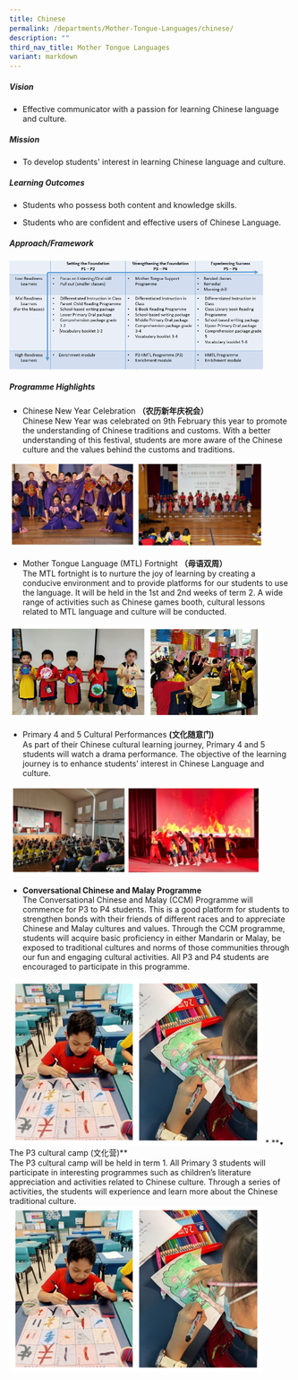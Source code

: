 ```yaml
---
title: Chinese
permalink: /departments/Mother-Tongue-Languages/chinese/
description: ""
third_nav_title: Mother Tongue Languages
variant: markdown
---
```

<!--### Chinese-->

##### Vision

* Effective communicator with a passion for learning Chinese language and culture.&nbsp;  
  

##### Mission

* To develop students' interest in learning Chinese language and culture.&nbsp;  
  

##### Learning Outcomes

*   Students who possess both content and knowledge skills.  
    
*   Students who are confident and effective users of Chinese Language.  
    

  

##### Approach/Framework

<img src="/images/chi1.png" style="width:90%">

##### Programme Highlights

*   Chinese New Year Celebration **（农历新年庆祝会）**  
    Chinese New Year was celebrated on 9th February this year to promote the understanding of Chinese traditions and customs. With a better understanding of this festival, students are more aware of the Chinese culture and the values behind the customs and traditions.
		
<img src="/images/chinese1.png" style="width:90%">		

*   Mother Tongue Language (MTL) Fortnight **（母语双周）**  
    The MTL fortnight is to nurture the joy of learning by creating a conducive environment and to provide platforms for our students to use the language. It will be held in the 1st and 2nd weeks of term 2. A wide range of activities such as Chinese games booth, cultural lessons related to MTL language and culture will be conducted.
<img src="/images/mtl%20fortnight%202023.PNG" style="width:90%">


*   Primary 4 and 5 Cultural Performances **(文化随意门)**
<br> As part of their Chinese cultural learning journey, Primary 4 and 5 students will watch a drama performance. The objective of the learning journey is to enhance students’ interest in Chinese Language and culture.
<img src="/images/cultural%20performance%202023.PNG" style="width:90%">


*   **Conversational Chinese and Malay Programme**
<br>The Conversational Chinese and Malay (CCM) Programme will commence for P3 to P4 students. This is a good platform for students to strengthen bonds with their friends of different races and to appreciate Chinese and Malay cultures and values. Through the CCM programme, students will acquire basic proficiency in either Mandarin or Malay, be exposed to traditional cultures and norms of those communities through our fun and engaging cultural activities. All P3 and P4 students are encouraged to participate in this programme.
<img src="/images/conversational%20chinese_malay%20programme%202023.PNG" style="width:90%">
*   **•	The P3 cultural camp (文化营)**
<br>The P3 cultural camp will be held in term 1. All Primary 3 students will participate in interesting programmes such as children’s literature appreciation and activities related to Chinese culture. Through a series of activities, the students will experience and learn more about the Chinese traditional culture. 
<img src="/images/conversational%20chinese_malay%20programme%202023.PNG" style="width:90%">